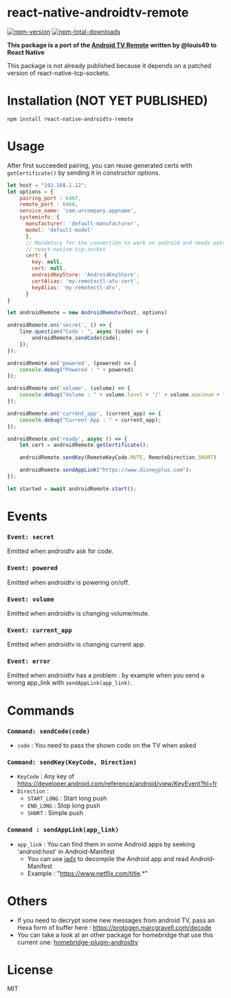 # react-native-androidtv-remote

[![npm-version](https://badgen.net/npm/v/androidtv-remote)](https://www.npmjs.com/package/androidtv-remote)
[![npm-total-downloads](https://badgen.net/npm/dt/androidtv-remote)](https://www.npmjs.com/package/androidtv-remote)

**This package is a port of the [Android TV Remote](https://github.com/louis49/androidtv-remote) written by @louis49 to React Native**  

This package is not already published because it depends on a patched version of react-native-tcp-sockets.  


# Installation (NOT YET PUBLISHED)

```
npm install react-native-androidtv-remote
```

# Usage

After first succeeded pairing, you can reuse generated certs with `getCertificate()` by sending it in constructor options.

```js
let host = "192.168.1.12";
let options = {
    pairing_port : 6467,
    remote_port : 6466,
    service_name: 'com.urcompany.appname',
    systeminfo: {
      manufacturer: 'default-manufacturer',
      model: 'default-model'
      },
      // Mandatory for the connection to work on android and needs patched version of
      // react-native-tcp-socket
      cert: {
        key: null,
        cert: null,
        androidKeyStore: 'AndroidKeyStore',
        certAlias: 'my-remotectl-atv-cert',
        keyAlias: 'my-remotectl-atv',
      }
}

let androidRemote = new AndroidRemote(host, options)

androidRemote.on('secret', () => {
    line.question("Code : ", async (code) => {
        androidRemote.sendCode(code);
    });
});

androidRemote.on('powered', (powered) => {
    console.debug("Powered : " + powered)
});

androidRemote.on('volume', (volume) => {
    console.debug("Volume : " + volume.level + '/' + volume.maximum + " | Muted : " + volume.muted);
});

androidRemote.on('current_app', (current_app) => {
    console.debug("Current App : " + current_app);
});

androidRemote.on('ready', async () => {
    let cert = androidRemote.getCertificate();

    androidRemote.sendKey(RemoteKeyCode.MUTE, RemoteDirection.SHORT)

    androidRemote.sendAppLink("https://www.disneyplus.com");
});

let started = await androidRemote.start();
```
# Events

### `Event: secret`

Emitted when androidtv ask for code.

### `Event: powered`

Emitted when androidtv is powering on/off.

### `Event: volume`

Emitted when androidtv is changing volume/mute.

### `Event: current_app`

Emitted when androidtv is changing current app.

### `Event: error`

Emitted when androidtv has a problem : by example when you send a wrong app_link with `sendAppLink(app_link)`.

# Commands

### `Command: sendCode(code)`
- `code` : You need to pass the shown code on the TV when asked

### `Command: sendKey(KeyCode, Direction)`
- `KeyCode` : Any key of https://developer.android.com/reference/android/view/KeyEvent?hl=fr
- `Direction` : 
  * `START_LONG` : Start long push
  * `END_LONG` : Stop long push
  * `SHORT` : Simple push

### `Command : sendAppLink(app_link)`
- `app_link` : You can find them in some Android apps by seeking 'android:host' in Android-Manifest
  * You can use [jadx](https://github.com/skylot/jadx) to decompile the Android app and read Android-Manifest
  * Example : "https://www.netflix.com/title.*"

# Others

* If you need to decrypt some new messages from android TV, pass an Hexa form of buffer here : https://protogen.marcgravell.com/decode
* You can take a look at an other package for homebridge that use this current one: [homebridge-plugin-androidtv](https://github.com/louis49/homebridge-plugin-androidtv)

# License

MIT


